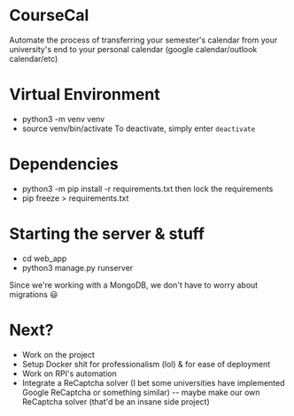 # CourseCal
Automate the process of transferring your semester's calendar from your university's end to your personal calendar (google calendar/outlook calendar/etc)

# Virtual Environment
- python3 -m venv venv
- source venv/bin/activate
To deactivate, simply enter `deactivate`

# Dependencies
- python3 -m pip install -r requirements.txt
then lock the requirements
- pip freeze > requirements.txt

# Starting the server & stuff
- cd web_app
- python3 manage.py runserver

Since we're working with a MongoDB, we don't have to worry about migrations :smiley:

# Next?
- Work on the project
- Setup Docker shit for professionalism (lol) & for ease of deployment
- Work on RPI's automation
- Integrate a ReCaptcha solver (I bet some universities have implemented Google ReCaptcha or something similar)
-- maybe make our own ReCaptcha solver (that'd be an insane side project)